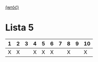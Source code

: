 [(wróć)](../)

# Lista 5
| 1 | 2 | 3 | 4 | 5 | 6 | 7 | 8 | 9 | 10 |
|---|---|---|---|---|---|---|---|---|----|
| X | X |   | X | X | X |   | X |   | X  |



